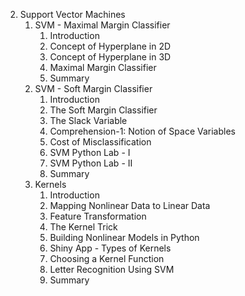 2. Support Vector Machines
    1. SVM - Maximal Margin Classifier
        1. Introduction
        2. Concept of Hyperplane in 2D
        3. Concept of Hyperplane in 3D
        4. Maximal Margin Classifier
        5. Summary
    2. SVM - Soft Margin Classifier
        1. Introduction
        2. The Soft Margin Classifier
        3. The Slack Variable
        4. Comprehension-1: Notion of Space Variables
        5. Cost of Misclassification
        6. SVM Python Lab - I
        7. SVM Python Lab - II
        8. Summary
    3. Kernels
        1. Introduction
        2. Mapping Nonlinear Data to Linear Data
        3. Feature Transformation
        4. The Kernel Trick
        5. Building Nonlinear Models in Python
        6. Shiny App - Types of Kernels
        7. Choosing a Kernel Function
        8. Letter Recognition Using SVM
        9. Summary